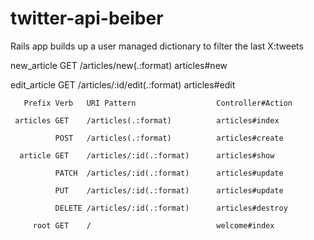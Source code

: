 # twitter-api-beiber
Rails app builds up a user managed dictionary to filter the last X:tweets

  new_article GET    /articles/new(.:format)      articles#new
  
 edit_article GET    /articles/:id/edit(.:format) articles#edit

       Prefix Verb   URI Pattern                  Controller#Action
      
     articles GET    /articles(.:format)          articles#index
    
              POST   /articles(.:format)          articles#create

      article GET    /articles/:id(.:format)      articles#show
     
              PATCH  /articles/:id(.:format)      articles#update
             
              PUT    /articles/:id(.:format)      articles#update
             
              DELETE /articles/:id(.:format)      articles#destroy
             
         root GET    /                            welcome#index
        
